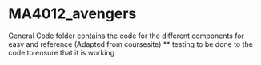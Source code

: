 # MA4012_avengers

General Code folder contains the code for the different components for easy and reference (Adapted from coursesite)
** testing to be done to the code to ensure that it is working